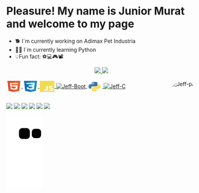 # Pleasure! My name is Junior Murat and welcome to my page

- 🐕 I´m currently working on Adimax Pet Industria
- 👨‍💻 I´m currently learning Python
- 💡Fun fact: ⚽💻🎮📽️

<div align="center">
  <a href="https://github.com/JrMurat12">
  <img height="180em" src="https://github-readme-stats.vercel.app/api?username=JrMurat12&show_icons=true&theme=dark&include_all_commits=true&count_private=true"/>
  <img height="130em" src="https://github-readme-stats.vercel.app/api/top-langs/?username=JrMurat12&layout=compact&langs_count=7&theme=dark"/>
</div>
  <div style="display: inline_block"><br>
  <img align="center" alt="Jeff-HTML" height="30" width="40" src="https://raw.githubusercontent.com/devicons/devicon/master/icons/html5/html5-original.svg">
  <img align="center" alt="Jeff-CSS" height="30" width="40" src="https://raw.githubusercontent.com/devicons/devicon/master/icons/css3/css3-original.svg">
  <img align="center" alt="Jeff-Js" height="30" width="40" src="https://raw.githubusercontent.com/devicons/devicon/master/icons/javascript/javascript-plain.svg">
  <img align="center" alt="Jeff-Boot" height="30" width="40" src="https://cdn.jsdelivr.net/gh/devicons/devicon/icons/bootstrap/bootstrap-plain.svg">
  <img align="center" alt="Jeff-Python" height="30" width="40" src="https://raw.githubusercontent.com/devicons/devicon/master/icons/python/python-original.svg">
  <img align="center" alt="Jeff-C" height="30" width="40" src="https://cdn.jsdelivr.net/gh/devicons/devicon/icons/c/c-original.svg" >
  <img align="right" alt="Jeff-pic" height="120" style="border-radius:50px;" src="https://cdn.pixabay.com/photo/2020/01/19/15/02/ufo-4778062_960_720.png">
</div>
  
  ##
  
  <div> 
  <a href="https://www.facebook.com/junior.murat.7" target="_blank"><img src="https://img.shields.io/badge/Facebook-1877F2?style=for-the-badge&logo=facebook&logoColor=white"></a>
  <a href="https://instagram.com/juniormurat_" target="_blank"><img src="https://img.shields.io/badge/-Instagram-%23E4405F?style=for-the-badge&logo=instagram&logoColor=white" target="_blank"></a>
 	<a href="https://www.twitch.tv/jrmurat12" target="_blank"><img src="https://img.shields.io/badge/Twitch-9146FF?style=for-the-badge&logo=twitch&logoColor=white" target="_blank"></a>
 <a href="https://discord.gg/Jrmurat12" target="_blank"><img src="https://img.shields.io/badge/Discord-7289DA?style=for-the-badge&logo=discord&logoColor=white" target="_blank"></a> 
  <a href = "mailto:jr-murat@hotmail.com"><img src="https://img.shields.io/badge/Microsoft_Outlook-0078D4?style=for-the-badge&logo=microsoft-outlook&logoColor=white"></a>
  <a href="https://www.linkedin.com/in/jefferson-murat-8766bb17a" target="_blank"><img src="https://img.shields.io/badge/-LinkedIn-%230077B5?style=for-the-badge&logo=linkedin&logoColor=white" target="_blank"></a> 
 
   ![Snake animation](https://github.com/rafaballerini/rafaballerini/blob/output/github-contribution-grid-snake.svg)
</div>
